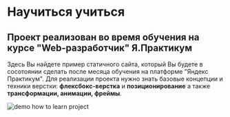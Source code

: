 # Научиться учиться
## Проект реализован во время обучения на курсе "Web-разработчик" Я.Практикум
Здесь Вы найдете пример статичного сайта, который Вы будете в сосотоянии сделать после месяца обучения на платформе "Яндекс Практикум". Для реализации проекта нужно знать базовые концепции и техники верстки: **флексбокс-верстка** и **позиционирование** а также **трансформации, анимации, фреймы**.   

<img src="https://user-images.githubusercontent.com/94561672/193262195-a9b3715b-eb99-4a33-95f9-776953d0b7a9.gif" alt="demo how to learn project">
